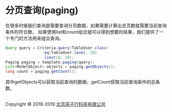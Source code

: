 # 分页查询(paging)

在很多时候我们查询是需要查询分页数据，如果需要计算出总页数就需要当前查询条件的符合数，
如果使用list和count组合就可以得到想要的结果，我们提供了一个专门的方法用来组合查询。

```java
Query query = Criteria.query(TableUser.class)
                .eq(TableUser.level, 20)
                .limit(0, 20);
Paging paging = template.paging(query);
List<ModelObject> objects = paging.getObjects();
long count = paging.getCount();
```

其中getObjects可以获取当前查询的数据，getCount获取当前查询条件的总条数。

## 
Copyright © 2018-2019 [北京简子行科技有限公司](https://www.jianzixing.com.cn)
